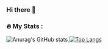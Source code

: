 ### Hi there 👋
### :fire: My Stats :

![Anurag's GitHub stats](https://github-readme-stats.vercel.app/api?username=uchansansan&show_icons=true&theme=dracula)[
![Top Langs](https://github-readme-stats.vercel.app/api/top-langs/?username=uchansansan&hide_progress=false&layout=compact&theme=dracula)](https://github.com/anuraghazra/github-readme-stats)

<!--
**uchansansan/uchansansan** is a ✨ _special_ ✨ repository because its `README.md` (this file) appears on your GitHub profile.

Here are some ideas to get you started:

- 🔭 I’m currently working on ...
- 🌱 I’m currently learning ...
- 👯 I’m looking to collaborate on ...
- 🤔 I’m looking for help with ...
- 💬 Ask me about ...
- 📫 How to reach me: ...
- 😄 Pronouns: ...
- ⚡ Fun fact: ...
-->
